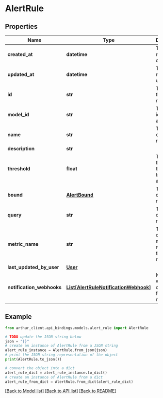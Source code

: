 # AlertRule


## Properties

Name | Type | Description | Notes
------------ | ------------- | ------------- | -------------
**created_at** | **datetime** | Time of record creation. | 
**updated_at** | **datetime** | Time of last record update. | 
**id** | **str** | The id of the alert rule. | 
**model_id** | **str** | The model id of the alert rule. | 
**name** | **str** | The name of the alert rule. | 
**description** | **str** |  | [optional] 
**threshold** | **float** | The threshold that will trigger the alert rule. | 
**bound** | [**AlertBound**](AlertBound.md) | The bound of the alert rule. | 
**query** | **str** | The query of the alert rule. | 
**metric_name** | **str** | The name of the metric returned by the alert rule query. | 
**last_updated_by_user** | [**User**](User.md) |  | [optional] 
**notification_webhooks** | [**List[AlertRuleNotificationWebhook]**](AlertRuleNotificationWebhook.md) | Notification webhooks configured for the alert rule. | 

## Example

```python
from arthur_client.api_bindings.models.alert_rule import AlertRule

# TODO update the JSON string below
json = "{}"
# create an instance of AlertRule from a JSON string
alert_rule_instance = AlertRule.from_json(json)
# print the JSON string representation of the object
print(AlertRule.to_json())

# convert the object into a dict
alert_rule_dict = alert_rule_instance.to_dict()
# create an instance of AlertRule from a dict
alert_rule_from_dict = AlertRule.from_dict(alert_rule_dict)
```
[[Back to Model list]](../README.md#documentation-for-models) [[Back to API list]](../README.md#documentation-for-api-endpoints) [[Back to README]](../README.md)


